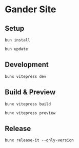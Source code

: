 # Gander Site

## Setup

```shell
bun install
```

```shell
bun update
```

## Development

```shell
bunx vitepress dev
```

## Build & Preview

```shell
bunx vitepress build
```

```shell
bunx vitepress preview
```

## Release

```shell
bunx release-it --only-version
```
